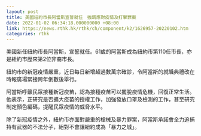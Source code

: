 ```yaml
---
layout: post
title: 美國紐約市長阿當斯宣誓就任　強調應對疫情及打擊罪案
date: 2022-01-02 06:34:18.000000000 +08:00
link: https://news.rthk.hk/rthk/ch/component/k2/1626957-20220102.htm
categories: rthk
---
```


美國新任紐約市長阿當斯，宣誓就任。61歲的阿當斯成為紐約市第110任市長，亦是紐約市歷來第2位非裔市長。

紐約市的新冠疫情嚴重，近日每日新增超過數萬宗確診，令阿當斯的就職典禮改在時報廣場緊接跨年倒數後舉行。

阿當斯呼籲民眾接種新冠疫苗，認為接種疫苗可以擺脫疫情危機，回復正常生活。他表示，正研究是否擴大疫苗的授權工作，加強發放口罩及檢測的工作，甚至研究制定顏色編碼，提醒民眾疫情的威脅水平。

除了新冠疫情之外，紐約市亦面對嚴重的槍械及暴力罪案，阿當斯承諾會全力追捕持有武器的不法分子，絕對不會讓紐約成為「暴力之城」。
